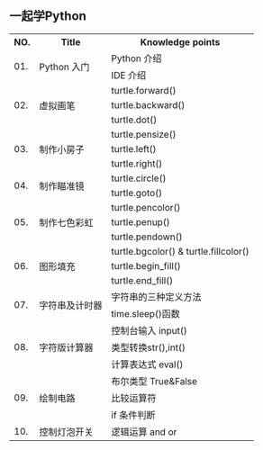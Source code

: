 <h2>一起学Python</h2>
<table>
    <tr>
	    <th>NO.</th>
        <th>Title</th>
        <th>Knowledge points</th>
    </tr>
    <tr>
        <td rowspan="2">01.</td>
        <td rowspan="2">Python 入门</td>
		<td>Python 介绍</td>
    </tr>
    <tr>
        <td>IDE 介绍</td>
    </tr>
    <tr>
        <td rowspan="3">02.</td>
        <td rowspan="3">虚拟画笔</td>
		<td>turtle.forward()</td>
    </tr>
    <tr>
        <td>turtle.backward()</td>
    </tr>
	    <tr>
        <td>turtle.dot()</td>
    </tr>
	<tr>
        <td rowspan="3">03.</td>
        <td rowspan="3">制作小房子</td>
		<td>turtle.pensize()</td>
    </tr>
    <tr>
        <td>turtle.left()</td>
    </tr>
	    <tr>
        <td>turtle.right()</td>
    </tr>
	<tr>
        <td rowspan="2">04.</td>
        <td rowspan="2">制作瞄准镜</td>
		<td>turtle.circle()</td>
    </tr>
    <tr>
        <td>turtle.goto()</td>
    </tr>
	<tr>
        <td rowspan="3">05.</td>
        <td rowspan="3">制作七色彩虹</td>
		<td>turtle.pencolor()</td>
    </tr>
    <tr>
        <td>turtle.penup()</td>
    </tr>
	    <tr>
        <td>turtle.pendown()</td>
    </tr>
	<tr>
        <td rowspan="3">06.</td>
        <td rowspan="3">图形填充</td>
		<td>turtle.bgcolor() & turtle.fillcolor()</td>
    </tr>
    <tr>
        <td>turtle.begin_fill()</td>
    </tr>
	    <tr>
        <td>turtle.end_fill()</td>
    </tr>
	<tr>
        <td rowspan="2">07.</td>
        <td rowspan="2">字符串及计时器</td>
		<td>字符串的三种定义方法</td>
    </tr>
    <tr>
        <td>time.sleep()函数</td>
    </tr>
	<tr>
        <td rowspan="3">08.</td>
        <td rowspan="3">字符版计算器</td>
		<td>控制台输入 input()</td>
    </tr>
    <tr>
        <td>类型转换str(),int()</td>
    </tr>
	    <tr>
        <td>计算表达式 eval()</td>
    </tr>
	<tr>
        <td rowspan="3">09.</td>
        <td rowspan="3">绘制电路</td>
		<td>布尔类型 True&False</td>
    </tr>
    <tr>
        <td>比较运算符 </td>
    </tr>
	    <tr>
        <td>if 条件判断</td>
    </tr>
		<tr>
        <td>10.</td>
        <td>控制灯泡开关</td>
		<td>逻辑运算 and or </td>
    </tr>
</table>
